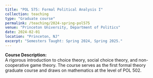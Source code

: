 ```yaml
---
title: "POL 575: Formal Political Analysis I"
collection: teaching
type: "Graduate course"
permalink: /teaching/2024-spring-pol575
venue: "Princeton University, Department of Politics"
date: 2024-02-01
location: "Princeton, NJ"
excerpt: "Semesters Taught: Spring 2024, Spring 2025."
---
```

**Course Description:**  
A rigorous introduction to choice theory, social choice theory, and non-cooperative game theory. The course serves as the first formal theory graduate course and draws on mathematics at the level of POL 502.
